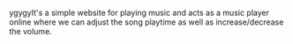 ygygyIt's a simple website for playing music and acts as a music player online where we can adjust the song playtime as well as increase/decrease the volume.
